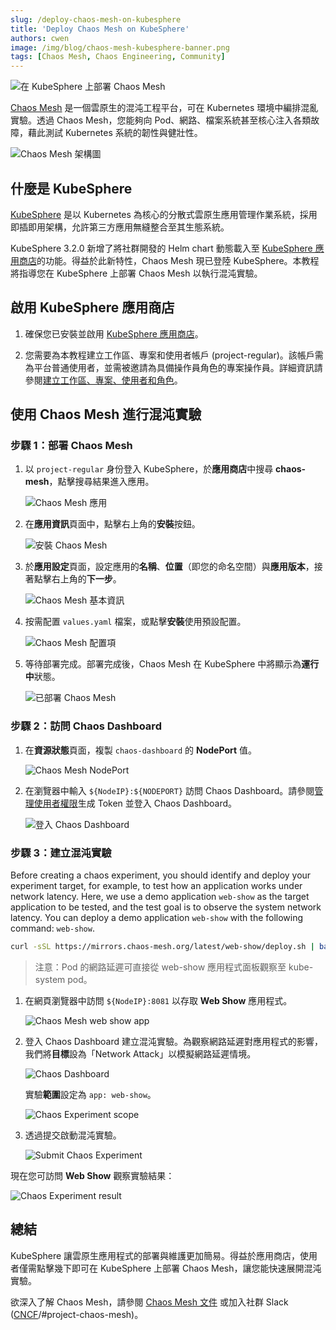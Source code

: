 ```yaml
---
slug: /deploy-chaos-mesh-on-kubesphere
title: 'Deploy Chaos Mesh on KubeSphere'
authors: cwen
image: /img/blog/chaos-mesh-kubesphere-banner.png
tags: [Chaos Mesh, Chaos Engineering, Community]
---
```


![在 KubeSphere 上部署 Chaos Mesh](/img/blog/chaos-mesh-kubesphere-banner.png)

[Chaos Mesh](https://github.com/chaos-mesh/chaos-mesh) 是一個雲原生的混沌工程平台，可在 Kubernetes 環境中編排混亂實驗。透過 Chaos Mesh，您能夠向 Pod、網路、檔案系統甚至核心注入各類故障，藉此測試 Kubernetes 系統的韌性與健壯性。

<!--truncate-->

![Chaos Mesh 架構圖](/img/blog/chaos-mesh-architecture-2.0.png)

## 什麼是 KubeSphere

[KubeSphere](https://kubesphere.io/) 是以 Kubernetes 為核心的分散式雲原生應用管理作業系統，採用即插即用架構，允許第三方應用無縫整合至其生態系統。

KubeSphere 3.2.0 新增了將社群開發的 Helm chart 動態載入至 [KubeSphere 應用商店](https://kubesphere.io/docs/pluggable-components/app-store/)的功能。得益於此新特性，Chaos Mesh 現已登陸 KubeSphere。本教程將指導您在 KubeSphere 上部署 Chaos Mesh 以執行混沌實驗。

## 啟用 KubeSphere 應用商店

1. 確保您已安裝並啟用 [KubeSphere 應用商店](https://kubesphere.io/docs/pluggable-components/app-store/)。

2. 您需要為本教程建立工作區、專案和使用者帳戶 (project-regular)。該帳戶需為平台普通使用者，並需被邀請為具備操作員角色的專案操作員。詳細資訊請參閱[建立工作區、專案、使用者和角色](https://kubesphere.io/docs/quick-start/create-workspace-and-project/)。

## 使用 Chaos Mesh 進行混沌實驗

### 步驟 1：部署 Chaos Mesh

1. 以 `project-regular` 身份登入 KubeSphere，於**應用商店**中搜尋 **chaos-mesh**，點擊搜尋結果進入應用。

   ![Chaos Mesh 應用](/img/blog/chaos-mesh-app.png)

2. 在**應用資訊**頁面中，點擊右上角的**安裝**按鈕。

   ![安裝 Chaos Mesh](/img/blog/install-chaos-mesh.png)

3. 於**應用設定**頁面，設定應用的**名稱**、**位置**（即您的命名空間）與**應用版本**，接著點擊右上角的**下一步**。

   ![Chaos Mesh 基本資訊](/img/blog/chaos-mesh-basic-info.png)

4. 按需配置 `values.yaml` 檔案，或點擊**安裝**使用預設配置。

   ![Chaos Mesh 配置項](/img/blog/chaos-mesh-config.png)

5. 等待部署完成。部署完成後，Chaos Mesh 在 KubeSphere 中將顯示為**運行中**狀態。

   ![已部署 Chaos Mesh](/img/blog/chaos-mesh-deployed.png)

### 步驟 2：訪問 Chaos Dashboard

1. 在**資源狀態**頁面，複製 `chaos-dashboard` 的 **NodePort** 值。

   ![Chaos Mesh NodePort](/img/blog/chaos-mesh-nodeport.png)

2. 在瀏覽器中輸入 `${NodeIP}:${NODEPORT}` 訪問 Chaos Dashboard。請參閱[管理使用者權限](https://chaos-mesh.org/docs/manage-user-permissions/)生成 Token 並登入 Chaos Dashboard。

   ![登入 Chaos Dashboard](/img/blog/login-to-dashboard.png)

### 步驟 3：建立混沌實驗

Before creating a chaos experiment, you should identify and deploy your experiment target, for example, to test how an application works under network latency. Here, we use a demo application `web-show` as the target application to be tested, and the test goal is to observe the system network latency. You can deploy a demo application `web-show` with the following command: `web-show`.

```bash
curl -sSL https://mirrors.chaos-mesh.org/latest/web-show/deploy.sh | bash
```

> 注意：Pod 的網路延遲可直接從 web-show 應用程式面板觀察至 kube-system pod。

1. 在網頁瀏覽器中訪問 `${NodeIP}:8081` 以存取 **Web Show** 應用程式。

   ![Chaos Mesh web show app](/img/blog/web-show-app.png)

2. 登入 Chaos Dashboard 建立混沌實驗。為觀察網路延遲對應用程式的影響，我們將**目標**設為「Network Attack」以模擬網路延遲情境。

   ![Chaos Dashboard](/img/blog/chaos-dashboard-networkchaos.png)

   實驗**範圍**設定為 `app: web-show`。

   ![Chaos Experiment scope](/img/blog/chaos-experiment-scope.png)

3. 透過提交啟動混沌實驗。

   ![Submit Chaos Experiment](/img/blog/start-chaos-experiment.png)

現在您可訪問 **Web Show** 觀察實驗結果：

![Chaos Experiment result](/img/blog/experiment-result.png)

## 總結

KubeSphere 讓雲原生應用程式的部署與維護更加簡易。得益於應用商店，使用者僅需點擊幾下即可在 KubeSphere 上部署 Chaos Mesh，讓您能快速展開混沌實驗。

欲深入了解 Chaos Mesh，請參閱 [Chaos Mesh 文件](https://chaos-mesh.org/docs/) 或加入社群 Slack ([CNCF](https://slack.cncf.io/)/#project-chaos-mesh)。